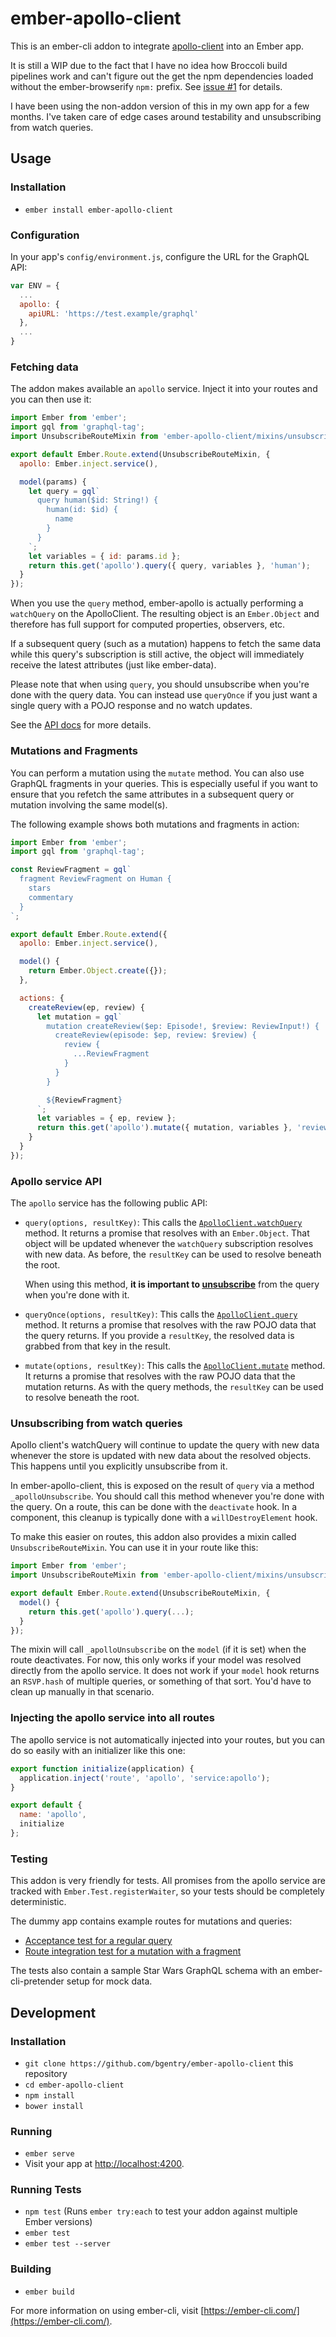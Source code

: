 # ember-apollo-client

This is an ember-cli addon to integrate [apollo-client][apollo-client] into an
Ember app.

It is still a WIP due to the fact that I have no idea how Broccoli build
pipelines work and can't figure out the get the npm dependencies loaded
without the ember-browserify `npm:` prefix. See [issue #1](https://github.com/bgentry/ember-apollo-client/issues/1) for details.

I have been using the non-addon version of this in my own app for a few months.
I've taken care of edge cases around testability and unsubscribing from watch
queries.

## Usage

### Installation

* `ember install ember-apollo-client`

### Configuration

In your app's `config/environment.js`, configure the URL for the GraphQL API:

```js
var ENV = {
  ...
  apollo: {
    apiURL: 'https://test.example/graphql'
  },
  ...
}
```

### Fetching data

The addon makes available an `apollo` service. Inject it into your routes and
you can then use it:

```js
import Ember from 'ember';
import gql from 'graphql-tag';
import UnsubscribeRouteMixin from 'ember-apollo-client/mixins/unsubscribe-route';

export default Ember.Route.extend(UnsubscribeRouteMixin, {
  apollo: Ember.inject.service(),

  model(params) {
    let query = gql`
      query human($id: String!) {
        human(id: $id) {
          name
        }
      }
    `;
    let variables = { id: params.id };
    return this.get('apollo').query({ query, variables }, 'human');
  }
});
```

When you use the `query` method, ember-apollo is actually performing a
`watchQuery` on the ApolloClient. The resulting object is an `Ember.Object` and
therefore has full support for computed properties, observers, etc.

If a subsequent query (such as a mutation) happens to fetch the same data while
this query's subscription is still active, the object will immediately receive
the latest attributes (just like ember-data).

Please note that when using `query`, you should unsubscribe when you're done
with the query data. You can instead use `queryOnce` if you just want a single
query with a POJO response and no watch updates.

See the [API docs](#apollo-service-api)
for more details.

### Mutations and Fragments

You can perform a mutation using the `mutate` method. You can also use GraphQL
fragments in your queries. This is especially useful if you want to ensure that
you refetch the same attributes in a subsequent query or mutation involving the
same model(s).

The following example shows both mutations and fragments in action:

```js
import Ember from 'ember';
import gql from 'graphql-tag';

const ReviewFragment = gql`
  fragment ReviewFragment on Human {
    stars
    commentary
  }
`;

export default Ember.Route.extend({
  apollo: Ember.inject.service(),

  model() {
    return Ember.Object.create({});
  },

  actions: {
    createReview(ep, review) {
      let mutation = gql`
        mutation createReview($ep: Episode!, $review: ReviewInput!) {
          createReview(episode: $ep, review: $review) {
            review {
              ...ReviewFragment
            }
          }
        }

        ${ReviewFragment}
      `;
      let variables = { ep, review };
      return this.get('apollo').mutate({ mutation, variables }, 'review');
    }
  }
});
```

### Apollo service API

The `apollo` service has the following public API:

* `query(options, resultKey)`: This calls the
  [`ApolloClient.watchQuery`](http://dev.apollodata.com/core/apollo-client-api.html#ApolloClient\.watchQuery)
  method. It returns a promise that resolves with an `Ember.Object`. That object
  will be updated whenever the `watchQuery` subscription resolves with new data.
  As before, the `resultKey` can be used to resolve beneath the root.

  When using this method, **it is important to
  [unsubscribe](#unsubscribing-from-watch-queries)** from the query when you're
  done with it.
* `queryOnce(options, resultKey)`: This calls the
  [`ApolloClient.query`](http://dev.apollodata.com/core/apollo-client-api.html#ApolloClient\.query)
  method. It returns a promise that resolves with the raw POJO data that the
  query returns. If you provide a `resultKey`, the resolved data is grabbed from
  that key in the result.
* `mutate(options, resultKey)`: This calls the
  [`ApolloClient.mutate`](http://dev.apollodata.com/core/apollo-client-api.html#ApolloClient\.mutate)
  method. It returns a promise that resolves with the raw POJO data that the
  mutation returns. As with the query methods, the `resultKey` can be used to
  resolve beneath the root.

### Unsubscribing from watch queries

Apollo client's watchQuery will continue to update the query with new data
whenever the store is updated with new data about the resolved objects. This
happens until you explicitly unsubscribe from it.

In ember-apollo-client, this is exposed on the result of `query` via a method
`_apolloUnsubscribe`. You should call this method whenever you're done with the
query. On a route, this can be done with the `deactivate` hook. In a component,
this cleanup is typically done with a `willDestroyElement` hook.

To make this easier on routes, this addon also provides a mixin called
`UnsubscribeRouteMixin`. You can use it in your route like this:

```js
import Ember from 'ember';
import UnsubscribeRouteMixin from 'ember-apollo-client/mixins/unsubscribe-route';

export default Ember.Route.extend(UnsubscribeRouteMixin, {
  model() {
    return this.get('apollo').query(...);
  }
});
```

The mixin will call `_apolloUnsubscribe` on the `model` (if it is set) when the
route deactivates. For now, this only works if your model was resolved directly
from the apollo service. It does not work if your `model` hook returns an
`RSVP.hash` of multiple queries, or something of that sort. You'd have to clean
up manually in that scenario.

### Injecting the apollo service into all routes

The apollo service is not automatically injected into your routes, but you can
do so easily with an initializer like this one:

```js
export function initialize(application) {
  application.inject('route', 'apollo', 'service:apollo');
}

export default {
  name: 'apollo',
  initialize
};
```

### Testing

This addon is very friendly for tests. All promises from the apollo service are
tracked with `Ember.Test.registerWaiter`, so your tests should be completely
deterministic.

The dummy app contains example routes for mutations and queries:

* [Acceptance test for a regular query](https://github.com/bgentry/ember-apollo-client/blob/master/tests/acceptance/main-test.js)
* [Route integration test for a mutation with a fragment](https://github.com/bgentry/ember-apollo-client/blob/master/tests/unit/routes/new-review-test.js)

The tests also contain a sample Star Wars GraphQL schema with an
ember-cli-pretender setup for mock data.

## Development

### Installation

* `git clone https://github.com/bgentry/ember-apollo-client` this repository
* `cd ember-apollo-client`
* `npm install`
* `bower install`

### Running

* `ember serve`
* Visit your app at [http://localhost:4200](http://localhost:4200).

### Running Tests

* `npm test` (Runs `ember try:each` to test your addon against multiple Ember versions)
* `ember test`
* `ember test --server`

### Building

* `ember build`

For more information on using ember-cli, visit [https://ember-cli.com/](https://ember-cli.com/).

[apollo-client]: https://github.com/apollostack/apollo-client
